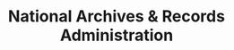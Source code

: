 ---
layout: repo
title: "National Archives & Records Administration"
id: 1804
permalink: repos/1804/
---